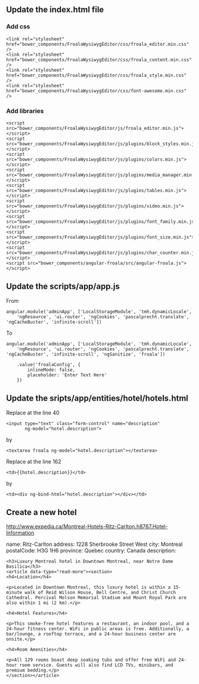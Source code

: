 
## Update the index.html file

### Add css

    <link rel="stylesheet" href="bower_components/FroalaWysiwygEditor/css/froala_editor.min.css" />
    <link rel="stylesheet" href="bower_components/FroalaWysiwygEditor/css/froala_content.min.css" />
    <link rel="stylesheet" href="bower_components/FroalaWysiwygEditor/css/froala_style.min.css" />
    <link rel="stylesheet" href="bower_components/FroalaWysiwygEditor/css/font-awesome.min.css" />

### Add libraries

    <script src="bower_components/FroalaWysiwygEditor/js/froala_editor.min.js"></script>
    <script src="bower_components/FroalaWysiwygEditor/js/plugins/block_styles.min.js"></script>
    <script src="bower_components/FroalaWysiwygEditor/js/plugins/colors.min.js"></script>
    <script src="bower_components/FroalaWysiwygEditor/js/plugins/media_manager.min.js"></script>
    <script src="bower_components/FroalaWysiwygEditor/js/plugins/tables.min.js"></script>
    <script src="bower_components/FroalaWysiwygEditor/js/plugins/video.min.js"></script>
    <script src="bower_components/FroalaWysiwygEditor/js/plugins/font_family.min.js"></script>
    <script src="bower_components/FroalaWysiwygEditor/js/plugins/font_size.min.js"></script>
    <script src="bower_components/FroalaWysiwygEditor/js/plugins/char_counter.min.js"></script>
    <script src="bower_components/angular-froala/src/angular-froala.js"></script>

## Update the scripts/app/app.js
 
From
    
    angular.module('adminApp', ['LocalStorageModule', 'tmh.dynamicLocale',
        'ngResource', 'ui.router', 'ngCookies', 'pascalprecht.translate', 'ngCacheBuster', 'infinite-scroll'])

To

    angular.module('adminApp', ['LocalStorageModule', 'tmh.dynamicLocale',
        'ngResource', 'ui.router', 'ngCookies', 'pascalprecht.translate', 'ngCacheBuster', 'infinite-scroll', 'ngSanitize', 'froala'])
    
        .value('froalaConfig', {
            inlineMode: false,
            placeholder: 'Enter Text Here'
        })


## Update the sripts/app/entities/hotel/hotels.html

Replace at the line 40

    <input type="text" class="form-control" name="description"
           ng-model="hotel.description">

by

    <textarea froala ng-model="hotel.description"></textarea>
    
    
Replace at the line 162

    <td>{{hotel.description}}</td>
    
by

    <td><div ng-bind-html="hotel.description"></div></td>
    
    
    
## Create a new hotel

http://www.expedia.ca/Montreal-Hotels-Ritz-Carlton.h8767.Hotel-Information

name: Ritz-Carlton
address: 1228 Sherbrooke Street West 
city: Montreal 
postalCode: H3G 1H6 
province: Quebec
country: Canada
description:

    <h3>Luxury Montreal hotel in Downtown Montreal, near Notre Dame Basilica</h3>
    <article data-type="read-more"><section>
    <h4>Location</h4>
    
    <p>Located in Downtown Montreal, this luxury hotel is within a 15-minute walk of Reid Wilson House, Bell Centre, and Christ Church Cathedral. Percival Molson Memorial Stadium and Mount Royal Park are also within 1 mi (2 km).</p>
    
    <h4>Hotel Features</h4>
    
    <p>This smoke-free hotel features a restaurant, an indoor pool, and a 24-hour fitness center. WiFi in public areas is free. Additionally, a bar/lounge, a rooftop terrace, and a 24-hour business center are onsite.</p>
    
    <h4>Room Amenities</h4>
    
    <p>All 129 rooms boast deep soaking tubs and offer free WiFi and 24-hour room service. Guests will also find LCD TVs, minibars, and premium bedding.</p>
    </section></article>
